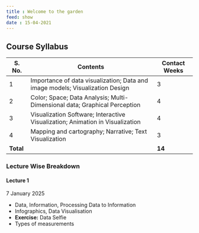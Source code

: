 ```yaml
---
title : Welcome to the garden
feed: show
date : 15-04-2021
---
```

## Course Syllabus

| **S. No.** | **Contents**                                                                  | **Contact Weeks** |
| ---------- | ----------------------------------------------------------------------------- | ----------------- |
| 1          | Importance of data visualization; Data and image models; Visualization Design | 3                 |
| 2          | Color; Space; Data Analysis; Multi-Dimensional data; Graphical Perception     | 4                 |
| 3          | Visualization Software; Interactive Visualization; Animation in Visualization | 4                 |
| 4          | Mapping and cartography; Narrative; Text Visualization                        | 3                 |
| **Total**  |                                                                               | **14**            |

### Lecture Wise Breakdown

#### Lecture 1 
7 January 2025
- Data, Information, Processing Data to Information
- Infographics, Data Visualisation
- **Exercise:** Data Selfie
- Types of measurements



